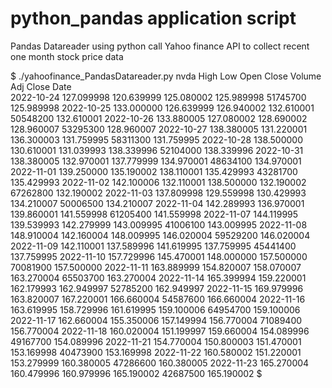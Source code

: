 # python_pandas application script
Pandas Datareader using python call Yahoo finance API to collect recent one month stock price data

$ ./yahoofinance_PandasDatareader.py nvda 
                  High         Low        Open       Close    Volume   Adj Close
Date                                                                            
2022-10-24  127.099998  120.639999  125.080002  125.989998  51745700  125.989998
2022-10-25  133.000000  126.639999  126.940002  132.610001  50548200  132.610001
2022-10-26  133.880005  127.080002  128.690002  128.960007  53295300  128.960007
2022-10-27  138.380005  131.220001  136.300003  131.759995  58311300  131.759995
2022-10-28  138.500000  130.610001  131.039993  138.339996  52104000  138.339996
2022-10-31  138.380005  132.970001  137.779999  134.970001  48634100  134.970001
2022-11-01  139.250000  135.190002  138.110001  135.429993  43281700  135.429993
2022-11-02  142.100006  132.110001  138.500000  132.190002  67262800  132.190002
2022-11-03  137.809998  129.559998  130.429993  134.210007  50006500  134.210007
2022-11-04  142.289993  136.970001  139.860001  141.559998  61205400  141.559998
2022-11-07  144.119995  139.539993  142.279999  143.009995  41006100  143.009995
2022-11-08  148.910004  142.160004  148.009995  146.020004  59529200  146.020004
2022-11-09  142.110001  137.589996  141.619995  137.759995  45441400  137.759995
2022-11-10  157.729996  145.470001  148.000000  157.500000  70081900  157.500000
2022-11-11  163.889999  154.820007  158.070007  163.270004  65503700  163.270004
2022-11-14  165.399994  159.220001  162.179993  162.949997  52785200  162.949997
2022-11-15  169.979996  163.820007  167.220001  166.660004  54587600  166.660004
2022-11-16  163.619995  158.729996  161.619995  159.100006  64954700  159.100006
2022-11-17  162.660004  155.350006  157.149994  156.770004  71089400  156.770004
2022-11-18  160.020004  151.199997  159.660004  154.089996  49167700  154.089996
2022-11-21  154.770004  150.800003  151.470001  153.169998  40473900  153.169998
2022-11-22  160.580002  151.220001  153.279999  160.380005  47286600  160.380005
2022-11-23  165.270004  160.479996  160.979996  165.190002  42687500  165.190002
$
